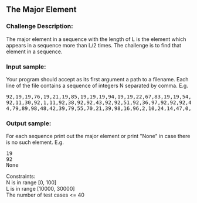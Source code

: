 <h2>The Major Element</h2>

<h3>Challenge Description:</h3>
<p>
   The major element in a sequence with the length of L is the element which appears in a sequence more than L/2 times.
   The challenge is to find that element in a sequence.
</p>

<h3>Input sample:</h3>
<p>
    Your program should accept as its first argument a path to a filename. Each line of the file contains a sequence of integers N separated by comma. E.g.
</p>

<pre class="description-input-output">92,19,19,76,19,21,19,85,19,19,19,94,19,19,22,67,83,19,19,54,59,1,19,19
92,11,30,92,1,11,92,38,92,92,43,92,92,51,92,36,97,92,92,92,43,22,84,92,92
4,79,89,98,48,42,39,79,55,70,21,39,98,16,96,2,10,24,14,47,0,50,95,20,95,48,50,12,42</pre>

<h3>Output sample:</h3>
<p>
     For each sequence print out the major element or print &quot;None&quot; in case there is no such element. E.g.
</p>

<pre class="description-input-output">19
92
None</pre>
<p>
    Constraints:
<br>
    N is in range [0, 100]
<br>
    L is in range [10000, 30000]
<br>
    The number of test cases &lt;= 40
</p>